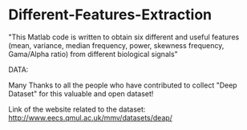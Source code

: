 # Different-Features-Extraction

"This Matlab code is written to obtain six different and useful features (mean, variance, median frequency, power,
skewness frequency, Gama/Alpha ratio) from different biological signals"


DATA: 

 Many Thanks to all the people who have contributed to collect "Deep Dataset" for this valuable and open dataset!

 Link of the website related to the dataset: http://www.eecs.qmul.ac.uk/mmv/datasets/deap/
